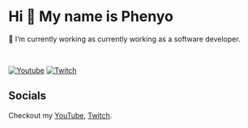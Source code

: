 # Hi 👋 My name is Phenyo
🔭 I’m currently working as currently working as a software developer.

<br/>

<a href="https://www.youtube.com/channel/UCaPc6cm1BW_qZgyWYZmuDtA"><img src="https://img.shields.io/youtube/channel/subscribers/UCaPc6cm1BW_qZgyWYZmuDtA?style=social" alt="Youtube" /></a>
<a href="https://twitch.tv/phenyodev"><img src="https://img.shields.io/twitch/status/phenyodev?label=Twitch" alt="Twitch"></a>

## Socials
Checkout my [YouTube](https://www.youtube.com/channel/UCaPc6cm1BW_qZgyWYZmuDtA), [Twitch](https://twitch.tv/phenyodev).

<!--
**ppilatso/ppilatso** is a ✨ _special_ ✨ repository because its `README.md` (this file) appears on your GitHub profile.

Here are some ideas to get you started:

- 🔭 I’m currently working on ...
- 🌱 I’m currently learning ...
- 👯 I’m looking to collaborate on ...
- 🤔 I’m looking for help with ...
- 💬 Ask me about ...
- 📫 How to reach me: ...
- 😄 Pronouns: ...
- ⚡ Fun fact: ...
-->
